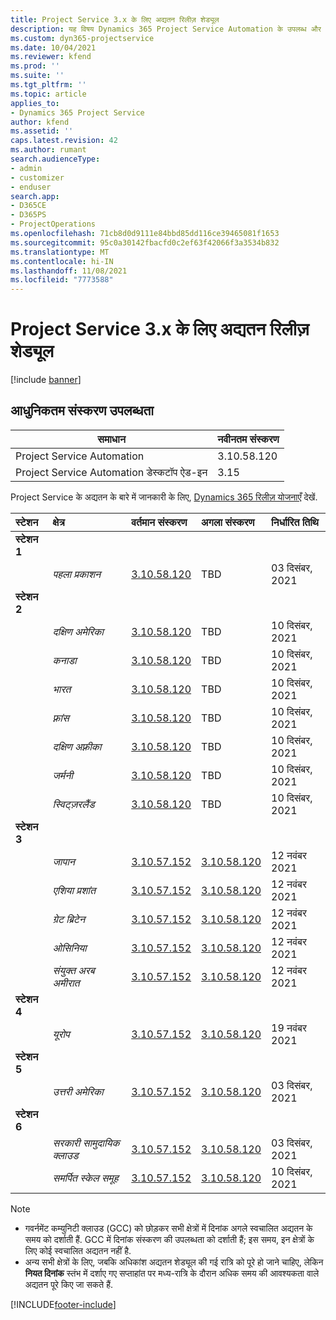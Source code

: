 ```yaml
---
title: Project Service 3.x के लिए अद्यतन रिलीज़ शेड्यूल
description: यह विषय Dynamics 365 Project Service Automation के उपलब्ध और आगामी रिलीज़ के बारे में जानकारी प्रदान करता है.
ms.custom: dyn365-projectservice
ms.date: 10/04/2021
ms.reviewer: kfend
ms.prod: ''
ms.suite: ''
ms.tgt_pltfrm: ''
ms.topic: article
applies_to:
- Dynamics 365 Project Service
author: kfend
ms.assetid: ''
caps.latest.revision: 42
ms.author: rumant
search.audienceType:
- admin
- customizer
- enduser
search.app:
- D365CE
- D365PS
- ProjectOperations
ms.openlocfilehash: 71cb8d0d9111e84bbd85dd116ce39465081f1653
ms.sourcegitcommit: 95c0a30142fbacfd0c2ef63f42066f3a3534b832
ms.translationtype: MT
ms.contentlocale: hi-IN
ms.lasthandoff: 11/08/2021
ms.locfileid: "7773588"
---
```

# <a name="update-release-schedule-for-project-service-3x"></a>Project Service 3.x के लिए अद्यतन रिलीज़ शेड्यूल

[!include [banner](../includes/psa-now-project-operations.md)]

## <a name="latest-version-availability"></a>आधुनिकतम संस्करण उपलब्धता

| समाधान  | नवीनतम संस्करण |
|-------|----|
| Project Service Automation    | 3.10.58.120 |
| Project Service Automation डेस्कटॉप ऐड-इन                | 3.15          |

Project Service के अद्यतन के बारे में जानकारी के लिए, [Dynamics 365 रिलीज़ योजनाएँ](/dynamics365/release-plans/) देखें. 

| स्टेशन  | क्षेत्र | वर्तमान संस्करण | अगला संस्करण |  निर्धारित तिथि
| :---   | :---   | :---   | :---   |:---   |         
|<strong>स्टेशन 1</strong> | |  |  | |
| | <i>पहला प्रकाशन</i> | [3.10.58.120](whats-new-ur-37.md) | TBD | 03 दिसंबर, 2021
|<strong>स्टेशन 2</strong> | |  |  | |
| | <i>दक्षिण अमेरिका</i> | [3.10.58.120](whats-new-ur-37.md) | TBD | 10 दिसंबर, 2021
| | <i>कनाडा</i> | [3.10.58.120](whats-new-ur-37.md) | TBD | 10 दिसंबर, 2021
| | <i>भारत</i> | [3.10.58.120](whats-new-ur-37.md) | TBD | 10 दिसंबर, 2021
| | <i>फ़्रांस</i> | [3.10.58.120](whats-new-ur-37.md) | TBD | 10 दिसंबर, 2021
| | <i>दक्षिण अफ़्रीका</i> | [3.10.58.120](whats-new-ur-37.md) | TBD | 10 दिसंबर, 2021
| | <i>जर्मनी</i> | [3.10.58.120](whats-new-ur-37.md) | TBD | 10 दिसंबर, 2021
| | <i>स्विट्ज़रलैंड</i> | [3.10.58.120](whats-new-ur-37.md) | TBD | 10 दिसंबर, 2021
|<strong>स्टेशन 3</strong> | |  |  | |
| | <i>जापान</i> | [3.10.57.152](whats-new-ur-36.md) | [3.10.58.120](whats-new-ur-37.md) | 12 नवंबर 2021
| | <i>एशिया प्रशांत</i> | [3.10.57.152](whats-new-ur-36.md) | [3.10.58.120](whats-new-ur-37.md) | 12 नवंबर 2021
| | <i>ग्रेट ब्रिटेन</i> | [3.10.57.152](whats-new-ur-36.md) | [3.10.58.120](whats-new-ur-37.md) | 12 नवंबर 2021
| | <i>ओसिनिया</i> | [3.10.57.152](whats-new-ur-36.md) | [3.10.58.120](whats-new-ur-37.md) | 12 नवंबर 2021
| | <i>संयुक्त अरब अमीरात</i> | [3.10.57.152](whats-new-ur-36.md) | [3.10.58.120](whats-new-ur-37.md) | 12 नवंबर 2021
|<strong>स्टेशन 4</strong> | |  |  | |
| | <i>यूरोप</i> | [3.10.57.152](whats-new-ur-36.md) | [3.10.58.120](whats-new-ur-37.md) | 19 नवंबर 2021
|<strong>स्टेशन 5</strong> | |  |  | |
| | <i>उत्तरी अमेरिका</i> | [3.10.57.152](whats-new-ur-36.md) | [3.10.58.120](whats-new-ur-37.md) | 03 दिसंबर, 2021
|<strong>स्टेशन 6</strong> | |  |  | |
| | <i>सरकारी सामुदायिक क्लाउड</i> | [3.10.57.152](whats-new-ur-36.md) | [3.10.58.120](whats-new-ur-37.md) | 03 दिसंबर, 2021
| | <i>समर्पित स्केल समूह</i> | [3.10.57.152](whats-new-ur-36.md) | [3.10.58.120](whats-new-ur-37.md) | 10 दिसंबर, 2021



>[!Note]
> - गवर्नमेंट कम्युनिटी क्लाउड (GCC) को छोड़कर सभी क्षेत्रों में दिनांक अगले स्वचालित अद्यतन के समय को दर्शाती हैं. GCC में दिनांक संस्करण की उपलब्धता को दर्शाती हैं; इस समय, इन क्षेत्रों के लिए कोई स्वचालित अद्यतन नहीं है.
> - अन्य सभी क्षेत्रों के लिए, जबकि अधिकांश अद्यतन शेड्यूल की गई रात्रि को पूरे हो जाने चाहिए, लेकिन **नियत दिनांक** स्तंभ में दर्शाए गए सप्ताहांत पर मध्य-रात्रि के दौरान अधिक समय की आवश्यकता वाले अद्यतन पूरे किए जा सकते हैं.


[!INCLUDE[footer-include](../includes/footer-banner.md)]
